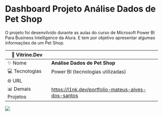 # Dashboard Projeto Análise Dados de Pet Shop

O projeto foi desenvilvido durante as aulas do curso de Microsoft Power BI Para Business Intelligence da Alura. E tem por objetivo apresentar algumas informações de um Pet Shop.

| :rocket: Vitrine.Dev |    |
| -------------  | --- |
| :sparkles: Nome        | **Análise Dados de Pet Shop**
| :computer: Tecnologias | Power BI (tecnologias utilizadas)
| :globe_with_meridians: URL         | 
| :bar_chart: Demais Projetos     | https://l1nk.dev/portfolio-mateus-alves-dos-santos


<!-- Inserir imagem com a #vitrinedev ao final do link -->
![](https://github.com/gitmattalves/Dashboard_analise_de_dados_de_RH/blob/main/postrh_blog-768x480.png#vitrinedev)
